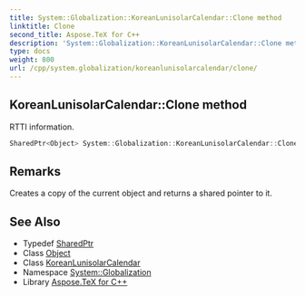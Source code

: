 ```yaml
---
title: System::Globalization::KoreanLunisolarCalendar::Clone method
linktitle: Clone
second_title: Aspose.TeX for C++
description: 'System::Globalization::KoreanLunisolarCalendar::Clone method. RTTI information in C++.'
type: docs
weight: 800
url: /cpp/system.globalization/koreanlunisolarcalendar/clone/
---
```

## KoreanLunisolarCalendar::Clone method


RTTI information.

```cpp
SharedPtr<Object> System::Globalization::KoreanLunisolarCalendar::Clone() override
```

## Remarks


Creates a copy of the current object and returns a shared pointer to it. 
## See Also

* Typedef [SharedPtr](../../../system/sharedptr/)
* Class [Object](../../../system/object/)
* Class [KoreanLunisolarCalendar](../)
* Namespace [System::Globalization](../../)
* Library [Aspose.TeX for C++](../../../)
